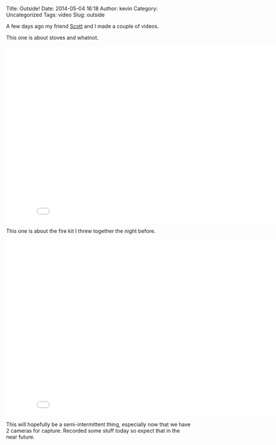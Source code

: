 Title: Outside!
Date: 2014-05-04 16:18
Author: kevin
Category: Uncategorized
Tags: video
Slug: outside

A few days ago my friend [Scott](http://baconstrip.org.uk/) and I made a
couple of videos.

This one is about stoves and whatnot.

<iframe src="//www.youtube-nocookie.com/embed/AgrH_APLAUI?rel=0" width="853" height="480" frameborder="0" allowfullscreen="allowfullscreen"></iframe>

This one is about the fire kit I threw together the night before.  

<iframe src="//www.youtube-nocookie.com/embed/fZWYr6V3c5c?rel=0" width="853" height="480" frameborder="0" allowfullscreen="allowfullscreen"></iframe>

This will hopefully be a semi-intermittent thing, especially now that we
have 2 cameras for capture. Recorded some stuff today so expect that in
the near future.
